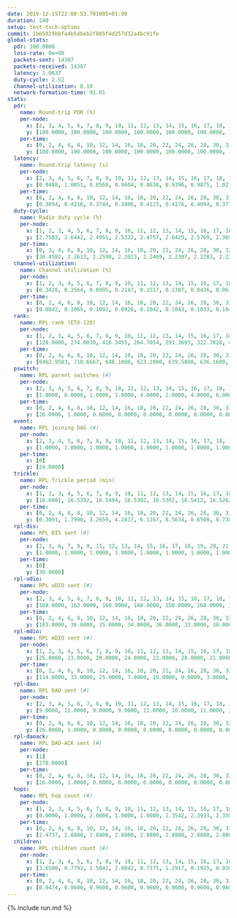 ```yaml
---
date: 2019-12-15T22:00:53.701005+01:00
duration: 240
setup: test-tsch-optims
commit: 1b65829bbfa4b54beb2f805f4d257d32a4bc91fe
global-stats:
  pdr: 100.0000
  loss-rate: 0e+00
  packets-sent: 14307
  packets-received: 14307
  latency: 1.0637
  duty-cycle: 2.52
  channel-utilization: 0.10
  network-formation-time: 91.01
stats:
  pdr:
    name: Round-trip PDR (%)
    per-node:
      x: [2, 3, 4, 5, 6, 7, 8, 9, 10, 11, 12, 13, 14, 15, 16, 17, 18, 19, 20, 21, 22, 23, 24, 25]
      y: [100.0000, 100.0000, 100.0000, 100.0000, 100.0000, 100.0000, 100.0000, 100.0000, 100.0000, 100.0000, 100.0000, 100.0000, 100.0000, 100.0000, 100.0000, 100.0000, 100.0000, 100.0000, 100.0000, 100.0000, 100.0000, 100.0000, 100.0000, 100.0000]
    per-time:
      x: [0, 2, 4, 6, 8, 10, 12, 14, 16, 18, 20, 22, 24, 26, 28, 30, 32, 34, 36, 38, 40, 42, 44, 46, 48, 50, 52, 54, 56, 58, 60, 62, 64, 66, 68, 70, 72, 74, 76, 78, 80, 82, 84, 86, 88, 90, 92, 94, 96, 98, 100, 102, 104, 106, 108, 110, 112, 114, 116, 118, 120, 122, 124, 126, 128, 130, 132, 134, 136, 138, 140, 142, 144, 146, 148, 150, 152, 154, 156, 158, 160, 162, 164, 166, 168, 170, 172, 174, 176, 178, 180, 182, 184, 186, 188, 190, 192, 194, 196, 198, 200, 202, 204, 206, 208, 210, 212, 214, 216, 218, 220, 222, 224, 226, 228, 230, 232, 234, 236, 238]
      y: [100.0000, 100.0000, 100.0000, 100.0000, 100.0000, 100.0000, 100.0000, 100.0000, 100.0000, 100.0000, 100.0000, 100.0000, 100.0000, 100.0000, 100.0000, 100.0000, 100.0000, 100.0000, 100.0000, 100.0000, 100.0000, 100.0000, 100.0000, 100.0000, 100.0000, 100.0000, 100.0000, 100.0000, 100.0000, 100.0000, 100.0000, 100.0000, 100.0000, 100.0000, 100.0000, 100.0000, 100.0000, 100.0000, 100.0000, 100.0000, 100.0000, 100.0000, 100.0000, 100.0000, 100.0000, 100.0000, 100.0000, 100.0000, 100.0000, 100.0000, 100.0000, 100.0000, 100.0000, 100.0000, 100.0000, 100.0000, 100.0000, 100.0000, 100.0000, 100.0000, 100.0000, 100.0000, 100.0000, 100.0000, 100.0000, 100.0000, 100.0000, 100.0000, 100.0000, 100.0000, 100.0000, 100.0000, 100.0000, 100.0000, 100.0000, 100.0000, 100.0000, 100.0000, 100.0000, 100.0000, 100.0000, 100.0000, 100.0000, 100.0000, 100.0000, 100.0000, 100.0000, 100.0000, 100.0000, 100.0000, 100.0000, 100.0000, 100.0000, 100.0000, 100.0000, 100.0000, 100.0000, 100.0000, 100.0000, 100.0000, 100.0000, 100.0000, 100.0000, 100.0000, 100.0000, 100.0000, 100.0000, 100.0000, 100.0000, 100.0000, 100.0000, 100.0000, 100.0000, 100.0000, 100.0000, 100.0000, 100.0000, 100.0000, 100.0000, 100.0000]
  latency:
    name: Round-trip latency (s)
    per-node:
      x: [2, 3, 4, 5, 6, 7, 8, 9, 10, 11, 12, 13, 14, 15, 16, 17, 18, 19, 20, 21, 22, 23, 24, 25]
      y: [0.9488, 1.0051, 0.8560, 0.9604, 0.8638, 0.9396, 0.9875, 1.0216, 0.9720, 0.9999, 0.9780, 1.0181, 0.9747, 1.0348, 1.0895, 1.1147, 1.1228, 1.1880, 1.1799, 1.1912, 1.1423, 1.2731, 1.3541, 1.2983]
    per-time:
      x: [0, 2, 4, 6, 8, 10, 12, 14, 16, 18, 20, 22, 24, 26, 28, 30, 32, 34, 36, 38, 40, 42, 44, 46, 48, 50, 52, 54, 56, 58, 60, 62, 64, 66, 68, 70, 72, 74, 76, 78, 80, 82, 84, 86, 88, 90, 92, 94, 96, 98, 100, 102, 104, 106, 108, 110, 112, 114, 116, 118, 120, 122, 124, 126, 128, 130, 132, 134, 136, 138, 140, 142, 144, 146, 148, 150, 152, 154, 156, 158, 160, 162, 164, 166, 168, 170, 172, 174, 176, 178, 180, 182, 184, 186, 188, 190, 192, 194, 196, 198, 200, 202, 204, 206, 208, 210, 212, 214, 216, 218, 220, 222, 224, 226, 228, 230, 232, 234, 236, 238]
      y: [0.3894, 0.4216, 0.3744, 0.3806, 0.4123, 0.4176, 0.4094, 0.3773, 0.4127, 0.4001, 0.3903, 0.4551, 0.4670, 0.4499, 0.4516, 0.4730, 0.4395, 0.5542, 0.5164, 0.4783, 0.4759, 0.4546, 0.4917, 0.7234, 0.8006, 0.5780, 0.6207, 0.5449, 0.5560, 1.0749, 1.2483, 0.8146, 0.5591, 0.4842, 0.5680, 1.0613, 1.3216, 1.3074, 1.2900, 0.8475, 0.7557, 1.0840, 1.3250, 1.3118, 1.3344, 1.3461, 1.3169, 1.2926, 1.3391, 1.3056, 1.3197, 1.3442, 1.3417, 1.3244, 1.3170, 1.2946, 1.3396, 1.3249, 1.2963, 1.3552, 1.3227, 1.3260, 1.3322, 1.3213, 1.3288, 1.3269, 1.3080, 1.3262, 1.3087, 1.3246, 1.2954, 1.3173, 1.3267, 1.3192, 1.3125, 1.3056, 1.3239, 1.2949, 1.2649, 1.2850, 1.2998, 1.3120, 1.2982, 1.3072, 1.3112, 1.2958, 1.2966, 1.3205, 1.3032, 1.2744, 1.2868, 1.3009, 1.3184, 1.2907, 1.3143, 1.2691, 1.2861, 1.2688, 1.2861, 1.2953, 1.2714, 1.2867, 1.2616, 1.2623, 1.2688, 1.2944, 1.2974, 1.2665, 1.2807, 1.2770, 1.2662, 1.2603, 1.2673, 1.2665, 1.2803, 1.2573, 1.2669, 1.2808, 1.2636, 1.2332]
  duty-cycle:
    name: Radio duty cycle (%)
    per-node:
      x: [1, 2, 3, 4, 5, 6, 7, 8, 9, 10, 11, 12, 13, 14, 15, 16, 17, 18, 19, 20, 21, 22, 23, 24, 25]
      y: [2.7503, 2.6442, 2.4951, 2.5332, 2.4757, 2.6429, 2.5769, 2.3692, 2.2239, 2.3983, 2.4030, 2.8574, 2.5011, 2.4692, 2.4848, 2.6970, 2.4743, 2.4963, 2.5258, 2.5208, 2.4266, 2.5593, 2.5269, 2.5177, 2.5197]
    per-time:
      x: [0, 2, 4, 6, 8, 10, 12, 14, 16, 18, 20, 22, 24, 26, 28, 30, 32, 34, 36, 38, 40, 42, 44, 46, 48, 50, 52, 54, 56, 58, 60, 62, 64, 66, 68, 70, 72, 74, 76, 78, 80, 82, 84, 86, 88, 90, 92, 94, 96, 98, 100, 102, 104, 106, 108, 110, 112, 114, 116, 118, 120, 122, 124, 126, 128, 130, 132, 134, 136, 138, 140, 142, 144, 146, 148, 150, 152, 154, 156, 158, 160, 162, 164, 166, 168, 170, 172, 174, 176, 178, 180, 182, 184, 186, 188, 190, 192, 194, 196, 198, 200, 202, 204, 206, 208, 210, 212, 214, 216, 218, 220, 222, 224, 226, 228, 230, 232, 234, 236, 238]
      y: [36.4582, 2.2613, 2.2598, 2.2023, 2.2469, 2.2307, 2.2283, 2.2339, 2.2217, 2.2386, 2.2307, 2.2248, 2.2652, 2.2563, 2.3023, 2.2525, 2.2390, 2.2417, 2.2309, 2.2562, 2.2519, 2.2452, 2.2250, 2.2592, 2.3233, 2.3583, 2.2804, 2.2970, 2.3138, 2.3059, 2.2588, 2.2400, 2.2330, 2.2337, 2.2190, 2.2224, 2.2317, 2.2148, 2.2203, 2.2591, 2.2575, 2.2367, 2.2407, 2.2315, 2.2169, 2.2281, 2.2234, 2.2123, 2.2372, 2.2306, 2.2247, 2.2081, 2.2273, 2.2287, 2.2439, 2.2136, 2.2105, 2.2680, 2.2168, 2.2269, 2.2451, 2.2289, 2.2357, 2.2316, 2.2246, 2.2372, 2.2493, 2.2458, 2.2396, 2.2219, 2.2206, 2.2238, 2.2319, 2.2490, 2.2243, 2.2297, 2.2648, 2.2605, 2.2361, 2.2302, 2.2617, 2.2456, 2.2561, 2.2444, 2.2295, 2.2491, 2.2325, 2.2362, 2.2378, 2.2345, 2.2207, 2.2165, 2.2547, 2.2392, 2.2274, 2.2348, 2.2173, 2.2196, 2.2264, 2.2390, 2.2337, 2.2160, 2.2275, 2.2309, 2.2240, 2.2267, 2.2418, 2.2198, 2.2331, 2.2294, 2.2148, 2.2441, 2.2219, 2.2166, 2.2318, 2.2253, 2.2067, 2.2281, 2.2405, 2.2062]
  channel-utilization:
    name: Channel utilization (%)
    per-node:
      x: [1, 2, 3, 4, 5, 6, 7, 8, 9, 10, 11, 12, 13, 14, 15, 16, 17, 18, 19, 20, 21, 22, 23, 24, 25]
      y: [0.3428, 0.2564, 0.0995, 0.2187, 0.1517, 0.1387, 0.0436, 0.0611, 0.0327, 0.1102, 0.0332, 0.2831, 0.0957, 0.0321, 0.0793, 0.1974, 0.0517, 0.0473, 0.0442, 0.0516, 0.0638, 0.0650, 0.0321, 0.0332, 0.0342]
    per-time:
      x: [0, 2, 4, 6, 8, 10, 12, 14, 16, 18, 20, 22, 24, 26, 28, 30, 32, 34, 36, 38, 40, 42, 44, 46, 48, 50, 52, 54, 56, 58, 60, 62, 64, 66, 68, 70, 72, 74, 76, 78, 80, 82, 84, 86, 88, 90, 92, 94, 96, 98, 100, 102, 104, 106, 108, 110, 112, 114, 116, 118, 120, 122, 124, 126, 128, 130, 132, 134, 136, 138, 140, 142, 144, 146, 148, 150, 152, 154, 156, 158, 160, 162, 164, 166, 168, 170, 172, 174, 176, 178, 180, 182, 184, 186, 188, 190, 192, 194, 196, 198, 200, 202, 204, 206, 208, 210, 212, 214, 216, 218, 220, 222, 224, 226, 228, 230, 232, 234, 236, 238]
      y: [0.0842, 0.1065, 0.1092, 0.0926, 0.1042, 0.1043, 0.1033, 0.1047, 0.0996, 0.1061, 0.1025, 0.1035, 0.1158, 0.1102, 0.1296, 0.1116, 0.1048, 0.1069, 0.1056, 0.1124, 0.1082, 0.1082, 0.1012, 0.1086, 0.1321, 0.1419, 0.1186, 0.1237, 0.1306, 0.1350, 0.1139, 0.1052, 0.1041, 0.1032, 0.1007, 0.1020, 0.1033, 0.0997, 0.1018, 0.1108, 0.1128, 0.1005, 0.1102, 0.1043, 0.0985, 0.1029, 0.1020, 0.0970, 0.1032, 0.1029, 0.0994, 0.0996, 0.1011, 0.1089, 0.1045, 0.0960, 0.0934, 0.1138, 0.0981, 0.1015, 0.1006, 0.0965, 0.0995, 0.0973, 0.0943, 0.1013, 0.1033, 0.1056, 0.1025, 0.0978, 0.0966, 0.0983, 0.1044, 0.1069, 0.0996, 0.0992, 0.1139, 0.1102, 0.0979, 0.1031, 0.1114, 0.1091, 0.1064, 0.1054, 0.0982, 0.1038, 0.0965, 0.1019, 0.1055, 0.1027, 0.0975, 0.0986, 0.1096, 0.1025, 0.1001, 0.1032, 0.0974, 0.0988, 0.0984, 0.1032, 0.1019, 0.0961, 0.0981, 0.0988, 0.0976, 0.0985, 0.1046, 0.0966, 0.1002, 0.0996, 0.0952, 0.1047, 0.0978, 0.0959, 0.1022, 0.1007, 0.0930, 0.1015, 0.1035, 0.0890]
  rank:
    name: RPL rank (ETX-128)
    per-node:
      x: [1, 2, 3, 4, 5, 6, 7, 8, 9, 10, 11, 12, 13, 14, 15, 16, 17, 18, 19, 20, 21, 22, 23, 24, 25]
      y: [128.0000, 274.0830, 416.3455, 264.7054, 291.3693, 322.7828, 486.5868, 509.5205, 593.3699, 435.4672, 570.9510, 474.7265, 582.6096, 880.6049, 881.6379, 641.6612, 890.0576, 778.8300, 1054.0565, 1074.2358, 1076.7254, 790.7276, 966.3425, 967.4113, 980.7661]
    per-time:
      x: [0, 2, 4, 6, 8, 10, 12, 14, 16, 18, 20, 22, 24, 26, 28, 30, 32, 34, 36, 38, 40, 42, 44, 46, 48, 50, 52, 54, 56, 58, 60, 62, 64, 66, 68, 70, 72, 74, 76, 78, 80, 82, 84, 86, 88, 90, 92, 94, 96, 98, 100, 102, 104, 106, 108, 110, 112, 114, 116, 118, 120, 122, 124, 126, 128, 130, 132, 134, 136, 138, 140, 142, 144, 146, 148, 150, 152, 154, 156, 158, 160, 162, 164, 166, 168, 170, 172, 174, 176, 178, 180, 182, 184, 186, 188, 190, 192, 194, 196, 198, 200, 202, 204, 206, 208, 210, 212, 214, 216, 218, 220, 222, 224, 226, 228, 230, 232, 234, 236, 238]
      y: [6462.9583, 710.6667, 648.1000, 623.2000, 639.5800, 636.1600, 655.5200, 684.4200, 681.7400, 685.5800, 687.1800, 676.7451, 678.1800, 680.9804, 690.0980, 662.1600, 636.2941, 619.4706, 613.5769, 655.3333, 647.7000, 649.6600, 635.0196, 627.5098, 711.1864, 739.8462, 734.4800, 733.7400, 741.0200, 720.6981, 699.7321, 686.6000, 656.1765, 653.2200, 634.2353, 598.6275, 602.9400, 601.7692, 570.8800, 563.5385, 555.6800, 569.0400, 564.7358, 570.5600, 570.5385, 563.8400, 562.0980, 554.3137, 567.2941, 562.6078, 553.2400, 554.0200, 572.5200, 576.1176, 564.4200, 557.0962, 555.5294, 555.9091, 548.1176, 539.1400, 538.2353, 565.0000, 567.8400, 561.4200, 560.8400, 554.6731, 555.3585, 553.9800, 561.6200, 541.8800, 536.2400, 538.9412, 562.8627, 555.2115, 557.0200, 548.3000, 545.0185, 522.8431, 537.8800, 571.5294, 574.4800, 570.6275, 569.3800, 557.7963, 578.7407, 580.5000, 577.0800, 579.5000, 577.1176, 565.5370, 534.4800, 544.2745, 541.3400, 535.7800, 529.7600, 540.2800, 532.0600, 530.1154, 538.7843, 530.3800, 526.1400, 533.5882, 532.3400, 529.9608, 526.2200, 539.0588, 544.2500, 536.4600, 529.8235, 526.7600, 521.4706, 517.8235, 521.8000, 534.7000, 539.6000, 538.4800, 535.1373, 536.6400, 534.6923, 526.9800]
  pswitch:
    name: RPL parent switches (#)
    per-node:
      x: [2, 3, 4, 5, 6, 7, 8, 9, 10, 11, 12, 13, 14, 15, 16, 17, 18, 19, 20, 21, 22, 23, 24, 25]
      y: [1.0000, 6.0000, 1.0000, 1.0000, 4.0000, 2.0000, 4.0000, 6.0000, 4.0000, 5.0000, 5.0000, 11.0000, 3.0000, 3.0000, 5.0000, 3.0000, 7.0000, 8.0000, 6.0000, 4.0000, 7.0000, 15.0000, 9.0000, 9.0000]
    per-time:
      x: [0, 2, 4, 6, 8, 10, 12, 14, 16, 18, 20, 22, 24, 26, 28, 30, 32, 34, 36, 38, 40, 42, 44, 46, 48, 50, 52, 54, 56, 58, 60, 62, 64, 66, 68, 70, 72, 74, 76, 78, 80, 82, 84, 86, 88, 90, 92, 94, 96, 98, 100, 102, 104, 106, 108, 110, 112, 114, 116, 118, 120, 122, 124, 126, 128, 130, 132, 134, 136, 138, 140, 142, 144, 146, 148, 150, 152, 154, 156, 158, 160, 162, 164, 166, 168, 170, 172, 174, 176, 178, 180, 182, 184, 186, 188, 190, 192, 194, 196, 198, 200, 202, 204, 206, 208, 210, 212, 214, 216, 218, 220, 222, 224, 226, 228, 230, 232, 234, 236]
      y: [26.0000, 1.0000, 0.0000, 0.0000, 0.0000, 0.0000, 0.0000, 0.0000, 0.0000, 0.0000, 0.0000, 1.0000, 0.0000, 1.0000, 1.0000, 0.0000, 1.0000, 1.0000, 2.0000, 1.0000, 0.0000, 0.0000, 1.0000, 1.0000, 9.0000, 2.0000, 0.0000, 0.0000, 0.0000, 3.0000, 6.0000, 0.0000, 1.0000, 0.0000, 1.0000, 1.0000, 0.0000, 2.0000, 0.0000, 2.0000, 0.0000, 0.0000, 3.0000, 0.0000, 2.0000, 0.0000, 1.0000, 1.0000, 1.0000, 1.0000, 0.0000, 0.0000, 0.0000, 1.0000, 0.0000, 2.0000, 1.0000, 5.0000, 1.0000, 0.0000, 1.0000, 1.0000, 0.0000, 0.0000, 0.0000, 2.0000, 3.0000, 0.0000, 0.0000, 0.0000, 0.0000, 1.0000, 1.0000, 2.0000, 0.0000, 0.0000, 4.0000, 1.0000, 0.0000, 1.0000, 0.0000, 1.0000, 0.0000, 4.0000, 4.0000, 0.0000, 0.0000, 0.0000, 1.0000, 4.0000, 0.0000, 1.0000, 0.0000, 0.0000, 0.0000, 0.0000, 0.0000, 2.0000, 1.0000, 0.0000, 0.0000, 1.0000, 0.0000, 1.0000, 0.0000, 1.0000, 2.0000, 0.0000, 1.0000, 0.0000, 1.0000, 1.0000, 0.0000, 0.0000, 0.0000, 0.0000, 1.0000, 0.0000, 2.0000]
  event:
    name: RPL joining DAG (#)
    per-node:
      x: [2, 3, 4, 5, 6, 7, 8, 9, 10, 11, 12, 13, 14, 15, 16, 17, 18, 19, 20, 21, 22, 23, 24, 25]
      y: [1.0000, 1.0000, 1.0000, 1.0000, 1.0000, 1.0000, 1.0000, 1.0000, 1.0000, 1.0000, 1.0000, 1.0000, 1.0000, 1.0000, 1.0000, 1.0000, 1.0000, 1.0000, 1.0000, 1.0000, 1.0000, 1.0000, 1.0000, 1.0000]
    per-time:
      x: [0]
      y: [24.0000]
  trickle:
    name: RPL Trickle period (min)
    per-node:
      x: [1, 2, 3, 4, 5, 6, 7, 8, 9, 10, 11, 12, 13, 14, 15, 16, 17, 18, 19, 20, 21, 22, 23, 24, 25]
      y: [16.6081, 16.5392, 16.5494, 16.5302, 16.5302, 16.5412, 16.5262, 15.6029, 16.2674, 16.5418, 16.5406, 16.4681, 15.6804, 16.5301, 16.5301, 16.4670, 16.5301, 16.5454, 15.6936, 16.5416, 15.6636, 15.7668, 16.6227, 16.6020, 16.6020]
    per-time:
      x: [0, 2, 4, 6, 8, 10, 12, 14, 16, 18, 20, 22, 24, 26, 28, 30, 32, 34, 36, 38, 40, 42, 44, 46, 48, 50, 52, 54, 56, 58, 60, 62, 64, 66, 68, 70, 72, 74, 76, 78, 80, 82, 84, 86, 88, 90, 92, 94, 96, 98, 100, 102, 104, 106, 108, 110, 112, 114, 116, 118, 120, 122, 124, 126, 128, 130, 132, 134, 136, 138, 140, 142, 144, 146, 148, 150, 152, 154, 156, 158, 160, 162, 164, 166, 168, 170, 172, 174, 176, 178, 180, 182, 184, 186, 188, 190, 192, 194, 196, 198, 200, 202, 204, 206, 208, 210, 212, 214, 216, 218, 220, 222, 224, 226, 228, 230, 232, 234, 236, 238]
      y: [0.3091, 1.7990, 3.2659, 4.2817, 6.1167, 8.5634, 8.6508, 8.7381, 8.7381, 17.1267, 17.3015, 17.4763, 17.4763, 17.4763, 17.4763, 17.4763, 17.4763, 17.4763, 17.4763, 17.4763, 17.4763, 17.4763, 17.4763, 17.4763, 16.8862, 14.5828, 15.0296, 15.3791, 15.3791, 15.8276, 15.6111, 15.4447, 15.5059, 16.2529, 16.9623, 17.1336, 17.1267, 17.1402, 17.1267, 17.3082, 17.4763, 17.4763, 17.4763, 17.4763, 17.4763, 17.4763, 17.4763, 17.4763, 17.4763, 17.4763, 17.4763, 17.4763, 17.4763, 17.4763, 17.4763, 17.4763, 17.4763, 17.4763, 17.4763, 17.4763, 17.4763, 17.4763, 17.4763, 17.4763, 17.4763, 17.4763, 17.4763, 17.4763, 17.4763, 17.4763, 17.4763, 17.4763, 17.4763, 17.4763, 17.4763, 17.4763, 17.4763, 17.4763, 17.4763, 17.4763, 17.4763, 17.4763, 17.4763, 17.4763, 17.4763, 17.4763, 17.4763, 17.4763, 17.4763, 17.4763, 17.4763, 17.4763, 17.4763, 17.4763, 17.4763, 17.4763, 17.4763, 17.4763, 17.4763, 17.4763, 17.4763, 17.4763, 17.4763, 17.4763, 17.4763, 17.4763, 17.4763, 17.4763, 17.4763, 17.4763, 17.4763, 17.4763, 17.4763, 17.4763, 17.4763, 17.4763, 17.4763, 17.4763, 17.4763, 17.4763]
  rpl-dis:
    name: RPL DIS sent (#)
    per-node:
      x: [2, 3, 6, 7, 8, 9, 11, 12, 13, 14, 15, 16, 17, 18, 19, 20, 21, 22, 23, 24, 25]
      y: [1.0000, 1.0000, 1.0000, 1.0000, 1.0000, 1.0000, 1.0000, 1.0000, 1.0000, 1.0000, 1.0000, 1.0000, 1.0000, 1.0000, 1.0000, 3.0000, 2.0000, 3.0000, 2.0000, 2.0000, 3.0000]
    per-time:
      x: [0]
      y: [30.0000]
  rpl-udio:
    name: RPL uDIO sent (#)
    per-node:
      x: [2, 3, 4, 5, 6, 7, 8, 9, 10, 11, 12, 13, 14, 15, 16, 17, 18, 19, 20, 21, 22, 23, 24, 25]
      y: [168.0000, 163.0000, 160.0000, 168.0000, 158.0000, 168.0000, 170.0000, 166.0000, 167.0000, 165.0000, 158.0000, 170.0000, 161.0000, 167.0000, 153.0000, 167.0000, 160.0000, 168.0000, 168.0000, 168.0000, 167.0000, 170.0000, 167.0000, 171.0000]
    per-time:
      x: [0, 2, 4, 6, 8, 10, 12, 14, 16, 18, 20, 22, 24, 26, 28, 30, 32, 34, 36, 38, 40, 42, 44, 46, 48, 50, 52, 54, 56, 58, 60, 62, 64, 66, 68, 70, 72, 74, 76, 78, 80, 82, 84, 86, 88, 90, 92, 94, 96, 98, 100, 102, 104, 106, 108, 110, 112, 114, 116, 118, 120, 122, 124, 126, 128, 130, 132, 134, 136, 138, 140, 142, 144, 146, 148, 150, 152, 154, 156, 158, 160, 162, 164, 166, 168, 170, 172, 174, 176, 178, 180, 182, 184, 186, 188, 190, 192, 194, 196, 198, 200, 202, 204, 206, 208, 210, 212, 214, 216, 218, 220, 222, 224, 226, 228, 230, 232, 234, 236, 238, 240]
      y: [103.0000, 36.0000, 35.0000, 34.0000, 36.0000, 33.0000, 38.0000, 31.0000, 33.0000, 33.0000, 30.0000, 35.0000, 29.0000, 33.0000, 35.0000, 30.0000, 32.0000, 34.0000, 30.0000, 35.0000, 33.0000, 27.0000, 29.0000, 39.0000, 45.0000, 37.0000, 30.0000, 34.0000, 31.0000, 34.0000, 36.0000, 30.0000, 33.0000, 29.0000, 31.0000, 32.0000, 28.0000, 34.0000, 35.0000, 35.0000, 34.0000, 33.0000, 28.0000, 31.0000, 30.0000, 34.0000, 33.0000, 36.0000, 30.0000, 28.0000, 34.0000, 31.0000, 31.0000, 36.0000, 33.0000, 31.0000, 37.0000, 28.0000, 31.0000, 33.0000, 33.0000, 33.0000, 32.0000, 29.0000, 33.0000, 29.0000, 31.0000, 35.0000, 31.0000, 34.0000, 30.0000, 34.0000, 31.0000, 33.0000, 36.0000, 32.0000, 39.0000, 34.0000, 28.0000, 34.0000, 31.0000, 32.0000, 28.0000, 35.0000, 36.0000, 34.0000, 33.0000, 27.0000, 27.0000, 33.0000, 34.0000, 33.0000, 36.0000, 30.0000, 34.0000, 28.0000, 31.0000, 35.0000, 33.0000, 29.0000, 34.0000, 29.0000, 32.0000, 33.0000, 30.0000, 33.0000, 34.0000, 31.0000, 36.0000, 32.0000, 28.0000, 29.0000, 37.0000, 32.0000, 30.0000, 31.0000, 31.0000, 32.0000, 32.0000, 33.0000, 0.0000]
  rpl-mdio:
    name: RPL mDIO sent (#)
    per-node:
      x: [1, 2, 3, 4, 5, 6, 7, 8, 9, 10, 11, 12, 13, 14, 15, 16, 17, 18, 19, 20, 21, 22, 23, 24, 25]
      y: [25.0000, 21.0000, 20.0000, 24.0000, 22.0000, 20.0000, 21.0000, 27.0000, 26.0000, 22.0000, 20.0000, 22.0000, 30.0000, 21.0000, 21.0000, 21.0000, 20.0000, 23.0000, 28.0000, 20.0000, 28.0000, 27.0000, 20.0000, 20.0000, 20.0000]
    per-time:
      x: [0, 2, 4, 6, 8, 10, 12, 14, 16, 18, 20, 22, 24, 26, 28, 30, 32, 34, 36, 38, 40, 42, 44, 46, 48, 50, 52, 54, 56, 58, 60, 62, 64, 66, 68, 70, 72, 74, 76, 78, 80, 82, 84, 86, 88, 90, 92, 94, 96, 98, 100, 102, 104, 106, 108, 110, 112, 114, 116, 118, 120, 122, 124, 126, 128, 130, 132, 134, 136, 138, 140, 142, 144, 146, 148, 150, 152, 154, 156, 158, 160, 162, 164, 166, 168, 170, 172, 174, 176, 178, 180, 182, 184, 186, 188, 190, 192, 194, 196, 198, 200, 202, 204, 206, 208, 210, 212, 214, 216, 218, 220, 222, 224, 226, 228, 230, 232, 234, 236, 238, 240]
      y: [114.0000, 33.0000, 25.0000, 7.0000, 19.0000, 0.0000, 3.0000, 10.0000, 10.0000, 3.0000, 0.0000, 0.0000, 0.0000, 4.0000, 2.0000, 8.0000, 3.0000, 7.0000, 0.0000, 1.0000, 0.0000, 0.0000, 2.0000, 4.0000, 9.0000, 27.0000, 5.0000, 1.0000, 3.0000, 1.0000, 2.0000, 7.0000, 12.0000, 6.0000, 4.0000, 0.0000, 0.0000, 0.0000, 2.0000, 3.0000, 6.0000, 4.0000, 7.0000, 3.0000, 0.0000, 0.0000, 0.0000, 2.0000, 2.0000, 7.0000, 5.0000, 4.0000, 5.0000, 0.0000, 1.0000, 0.0000, 3.0000, 5.0000, 1.0000, 8.0000, 4.0000, 3.0000, 0.0000, 1.0000, 0.0000, 1.0000, 5.0000, 6.0000, 6.0000, 5.0000, 1.0000, 1.0000, 0.0000, 1.0000, 0.0000, 7.0000, 5.0000, 3.0000, 7.0000, 2.0000, 0.0000, 0.0000, 2.0000, 7.0000, 2.0000, 4.0000, 5.0000, 3.0000, 0.0000, 2.0000, 0.0000, 0.0000, 10.0000, 7.0000, 5.0000, 1.0000, 0.0000, 1.0000, 0.0000, 1.0000, 3.0000, 4.0000, 6.0000, 5.0000, 4.0000, 1.0000, 2.0000, 0.0000, 2.0000, 3.0000, 4.0000, 8.0000, 2.0000, 5.0000, 0.0000, 0.0000, 1.0000, 0.0000, 3.0000, 7.0000, 1.0000]
  rpl-dao:
    name: RPL DAO sent (#)
    per-node:
      x: [2, 3, 4, 5, 6, 7, 8, 9, 10, 11, 12, 13, 14, 15, 16, 17, 18, 19, 20, 21, 22, 23, 24, 25]
      y: [9.0000, 11.0000, 9.0000, 9.0000, 11.0000, 10.0000, 11.0000, 12.0000, 10.0000, 11.0000, 12.0000, 13.0000, 9.0000, 10.0000, 11.0000, 10.0000, 12.0000, 12.0000, 12.0000, 11.0000, 12.0000, 17.0000, 13.0000, 13.0000]
    per-time:
      x: [0, 2, 4, 6, 8, 10, 12, 14, 16, 18, 20, 22, 24, 26, 28, 30, 32, 34, 36, 38, 40, 42, 44, 46, 48, 50, 52, 54, 56, 58, 60, 62, 64, 66, 68, 70, 72, 74, 76, 78, 80, 82, 84, 86, 88, 90, 92, 94, 96, 98, 100, 102, 104, 106, 108, 110, 112, 114, 116, 118, 120, 122, 124, 126, 128, 130, 132, 134, 136, 138, 140, 142, 144, 146, 148, 150, 152, 154, 156, 158, 160, 162, 164, 166, 168, 170, 172, 174, 176, 178, 180, 182, 184, 186, 188, 190, 192, 194, 196, 198, 200, 202, 204, 206, 208, 210, 212, 214, 216, 218, 220, 222, 224, 226, 228, 230, 232, 234, 236, 238]
      y: [26.0000, 1.0000, 0.0000, 0.0000, 0.0000, 0.0000, 0.0000, 0.0000, 0.0000, 0.0000, 0.0000, 1.0000, 0.0000, 1.0000, 21.0000, 1.0000, 1.0000, 1.0000, 2.0000, 1.0000, 0.0000, 0.0000, 1.0000, 1.0000, 9.0000, 3.0000, 0.0000, 0.0000, 10.0000, 7.0000, 6.0000, 0.0000, 1.0000, 0.0000, 1.0000, 1.0000, 0.0000, 2.0000, 0.0000, 5.0000, 1.0000, 0.0000, 9.0000, 5.0000, 3.0000, 1.0000, 1.0000, 1.0000, 1.0000, 1.0000, 0.0000, 1.0000, 0.0000, 2.0000, 2.0000, 2.0000, 6.0000, 7.0000, 3.0000, 1.0000, 2.0000, 2.0000, 0.0000, 0.0000, 0.0000, 2.0000, 4.0000, 1.0000, 2.0000, 0.0000, 1.0000, 8.0000, 3.0000, 4.0000, 0.0000, 1.0000, 5.0000, 1.0000, 0.0000, 3.0000, 3.0000, 2.0000, 0.0000, 3.0000, 4.0000, 7.0000, 1.0000, 1.0000, 1.0000, 3.0000, 1.0000, 1.0000, 0.0000, 1.0000, 3.0000, 0.0000, 1.0000, 5.0000, 3.0000, 5.0000, 2.0000, 1.0000, 1.0000, 2.0000, 2.0000, 1.0000, 2.0000, 0.0000, 3.0000, 0.0000, 2.0000, 3.0000, 2.0000, 2.0000, 6.0000, 0.0000, 2.0000, 1.0000, 3.0000, 1.0000]
  rpl-daoack:
    name: RPL DAO-ACK sent (#)
    per-node:
      x: [1]
      y: [270.0000]
    per-time:
      x: [0, 2, 4, 6, 8, 10, 12, 14, 16, 18, 20, 22, 24, 26, 28, 30, 32, 34, 36, 38, 40, 42, 44, 46, 48, 50, 52, 54, 56, 58, 60, 62, 64, 66, 68, 70, 72, 74, 76, 78, 80, 82, 84, 86, 88, 90, 92, 94, 96, 98, 100, 102, 104, 106, 108, 110, 112, 114, 116, 118, 120, 122, 124, 126, 128, 130, 132, 134, 136, 138, 140, 142, 144, 146, 148, 150, 152, 154, 156, 158, 160, 162, 164, 166, 168, 170, 172, 174, 176, 178, 180, 182, 184, 186, 188, 190, 192, 194, 196, 198, 200, 202, 204, 206, 208, 210, 212, 214, 216, 218, 220, 222, 224, 226, 228, 230, 232, 234, 236, 238]
      y: [26.0000, 1.0000, 0.0000, 0.0000, 0.0000, 0.0000, 0.0000, 0.0000, 0.0000, 0.0000, 0.0000, 1.0000, 0.0000, 1.0000, 21.0000, 1.0000, 1.0000, 1.0000, 2.0000, 1.0000, 0.0000, 0.0000, 1.0000, 1.0000, 9.0000, 3.0000, 0.0000, 0.0000, 10.0000, 7.0000, 6.0000, 0.0000, 1.0000, 0.0000, 1.0000, 1.0000, 0.0000, 2.0000, 0.0000, 5.0000, 1.0000, 0.0000, 9.0000, 5.0000, 3.0000, 1.0000, 1.0000, 1.0000, 1.0000, 1.0000, 0.0000, 1.0000, 0.0000, 2.0000, 2.0000, 2.0000, 6.0000, 7.0000, 3.0000, 1.0000, 2.0000, 2.0000, 0.0000, 0.0000, 0.0000, 2.0000, 4.0000, 1.0000, 2.0000, 0.0000, 1.0000, 8.0000, 3.0000, 4.0000, 0.0000, 1.0000, 5.0000, 1.0000, 0.0000, 3.0000, 3.0000, 2.0000, 0.0000, 3.0000, 4.0000, 7.0000, 1.0000, 1.0000, 1.0000, 3.0000, 1.0000, 1.0000, 0.0000, 1.0000, 3.0000, 0.0000, 1.0000, 5.0000, 3.0000, 5.0000, 2.0000, 1.0000, 1.0000, 2.0000, 2.0000, 1.0000, 2.0000, 0.0000, 3.0000, 0.0000, 2.0000, 3.0000, 2.0000, 2.0000, 6.0000, 0.0000, 2.0000, 1.0000, 3.0000, 1.0000]
  hops:
    name: RPL hop count (#)
    per-node:
      x: [1, 2, 3, 4, 5, 6, 7, 8, 9, 10, 11, 12, 13, 14, 15, 16, 17, 18, 19, 20, 21, 22, 23, 24, 25]
      y: [0.0000, 1.0000, 2.0000, 1.0000, 1.0000, 1.3542, 2.3933, 2.3500, 2.9917, 2.0000, 3.0000, 2.2417, 2.9375, 3.0000, 3.0753, 3.2125, 3.0000, 3.8243, 4.0293, 4.2385, 4.2678, 4.2218, 5.2301, 5.1967, 5.2008]
    per-time:
      x: [0, 2, 4, 6, 8, 10, 12, 14, 16, 18, 20, 22, 24, 26, 28, 30, 32, 34, 36, 38, 40, 42, 44, 46, 48, 50, 52, 54, 56, 58, 60, 62, 64, 66, 68, 70, 72, 74, 76, 78, 80, 82, 84, 86, 88, 90, 92, 94, 96, 98, 100, 102, 104, 106, 108, 110, 112, 114, 116, 118, 120, 122, 124, 126, 128, 130, 132, 134, 136, 138, 140, 142, 144, 146, 148, 150, 152, 154, 156, 158, 160, 162, 164, 166, 168, 170, 172, 174, 176, 178, 180, 182, 184, 186, 188, 190, 192, 194, 196, 198, 200, 202, 204, 206, 208, 210, 212, 214, 216, 218, 220, 222, 224, 226, 228, 230, 232, 234, 236, 238]
      y: [2.4737, 2.8800, 2.8800, 2.8800, 2.8800, 2.8800, 2.8800, 2.8800, 2.8800, 2.8800, 2.8800, 3.0400, 3.2000, 3.1200, 3.0800, 3.0400, 2.9600, 2.9200, 2.8400, 3.0800, 3.0800, 3.0800, 3.0800, 3.1600, 4.1400, 3.4800, 3.4800, 3.4800, 3.4800, 3.4000, 2.9800, 2.9200, 2.9200, 2.9200, 2.9200, 2.9200, 2.9200, 2.9200, 2.9200, 2.9600, 2.9600, 2.9600, 2.9200, 2.8800, 2.8600, 2.8400, 2.8400, 2.8200, 2.8000, 2.8000, 2.8400, 2.8400, 2.8400, 2.8400, 2.8400, 2.8400, 2.8400, 2.8200, 2.8000, 2.8000, 2.8000, 2.8000, 2.8000, 2.8000, 2.8000, 2.8000, 2.8000, 2.8000, 2.8000, 2.8000, 2.8000, 2.8000, 2.8000, 2.8000, 2.8000, 2.8000, 2.9400, 3.1200, 3.1200, 3.1200, 3.1200, 3.1200, 3.1200, 2.9600, 2.8000, 2.8000, 2.8000, 2.8000, 2.8000, 2.8000, 2.8000, 2.8000, 2.8000, 2.8000, 2.8000, 2.8000, 2.8000, 2.8000, 2.8000, 2.8000, 2.8000, 2.8000, 2.8000, 2.8000, 2.8000, 2.8000, 2.8000, 2.8000, 2.8000, 2.8000, 2.8000, 2.8000, 2.8000, 2.8000, 2.8000, 2.8000, 2.8000, 2.8000, 2.8000, 2.8000]
  children:
    name: RPL children count (#)
    per-node:
      x: [1, 2, 3, 4, 5, 6, 7, 8, 9, 10, 11, 12, 13, 14, 15, 16, 17, 18, 19, 20, 21, 22, 23, 24, 25]
      y: [3.6500, 0.7792, 1.5042, 2.0042, 0.7375, 1.2917, 0.1925, 0.9208, 0.0042, 2.4375, 0.0000, 1.9708, 1.0000, 0.0000, 0.8452, 2.9083, 0.4435, 0.4351, 0.2385, 0.6192, 0.9916, 0.9749, 0.0000, 0.0209, 0.0000]
    per-time:
      x: [0, 2, 4, 6, 8, 10, 12, 14, 16, 18, 20, 22, 24, 26, 28, 30, 32, 34, 36, 38, 40, 42, 44, 46, 48, 50, 52, 54, 56, 58, 60, 62, 64, 66, 68, 70, 72, 74, 76, 78, 80, 82, 84, 86, 88, 90, 92, 94, 96, 98, 100, 102, 104, 106, 108, 110, 112, 114, 116, 118, 120, 122, 124, 126, 128, 130, 132, 134, 136, 138, 140, 142, 144, 146, 148, 150, 152, 154, 156, 158, 160, 162, 164, 166, 168, 170, 172, 174, 176, 178, 180, 182, 184, 186, 188, 190, 192, 194, 196, 198, 200, 202, 204, 206, 208, 210, 212, 214, 216, 218, 220, 222, 224, 226, 228, 230, 232, 234, 236, 238]
      y: [0.9474, 0.9600, 0.9600, 0.9600, 0.9600, 0.9600, 0.9600, 0.9600, 0.9600, 0.9600, 0.9600, 0.9600, 0.9600, 0.9600, 0.9600, 0.9600, 0.9600, 0.9600, 0.9600, 0.9600, 0.9600, 0.9600, 0.9600, 0.9600, 0.9600, 0.9600, 0.9600, 0.9600, 0.9600, 0.9600, 0.9600, 0.9600, 0.9600, 0.9600, 0.9600, 0.9600, 0.9600, 0.9600, 0.9600, 0.9600, 0.9600, 0.9600, 0.9600, 0.9600, 0.9600, 0.9600, 0.9600, 0.9600, 0.9600, 0.9600, 0.9600, 0.9600, 0.9600, 0.9600, 0.9600, 0.9600, 0.9600, 0.9600, 0.9600, 0.9600, 0.9600, 0.9600, 0.9600, 0.9600, 0.9600, 0.9600, 0.9600, 0.9600, 0.9600, 0.9600, 0.9600, 0.9600, 0.9600, 0.9600, 0.9600, 0.9600, 0.9600, 0.9600, 0.9600, 0.9600, 0.9600, 0.9600, 0.9600, 0.9600, 0.9600, 0.9600, 0.9600, 0.9600, 0.9600, 0.9600, 0.9600, 0.9600, 0.9600, 0.9600, 0.9600, 0.9600, 0.9600, 0.9600, 0.9600, 0.9600, 0.9600, 0.9600, 0.9600, 0.9600, 0.9600, 0.9600, 0.9600, 0.9600, 0.9600, 0.9600, 0.9600, 0.9600, 0.9600, 0.9600, 0.9600, 0.9600, 0.9600, 0.9600, 0.9600, 0.9600]
---
```


{% include run.md %}
